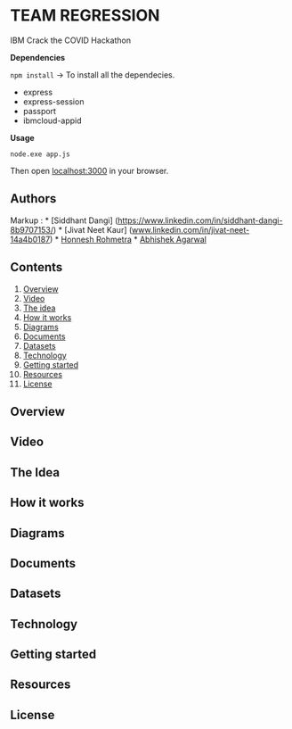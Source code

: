 # TEAM REGRESSION
 
 IBM Crack the COVID Hackathon


**Dependencies**

`npm install`   -> To install all the dependecies.

- express
- express-session
- passport
- ibmcloud-appid

**Usage**

`node.exe app.js`

Then open [localhost:3000](http://localhost:3000) in your browser.

## Authors
 Markup : * [Siddhant Dangi] (https://www.linkedin.com/in/siddhant-dangi-8b9707153/)
          * [Jivat Neet Kaur] (www.linkedin.com/in/jivat-neet-14a4b0187)
          * [Honnesh Rohmetra](https://www.linkedin.com/in/honnesh-rohmetra/)
          * [Abhishek Agarwal](https://www.linkedin.com/in/abhishek-agarwal-003623166/)
          
## Contents
1. [Overview](overview)
2. [Video](video)
3. [The idea](the-idea)
4. [How it works](how-it-works)
5. [Diagrams](diagrams)
6. [Documents](documents)
7. [Datasets](datasets)
8. [Technology](technology)
9. [Getting started](getting-started)
10. [Resources](resources)
11. [License](license)

## Overview
## Video
## The Idea
## How it works
## Diagrams
## Documents
## Datasets
## Technology
## Getting started
## Resources
## License
